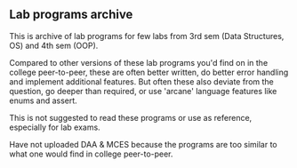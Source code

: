 ## Lab programs archive

This is archive of lab programs for few labs from 3rd sem (Data Structures, OS) and 4th sem (OOP).

Compared to other versions of these lab programs you'd find on in the college peer-to-peer, these are often better written, do better error handling and implement additional features. But often these also deviate from the question, go deeper than required, or use 'arcane' language features like enums and assert.

This is not suggested to read these programs or use as reference, especially for lab exams.

Have not uploaded DAA & MCES because the programs are too similar to what one would find in college peer-to-peer.

